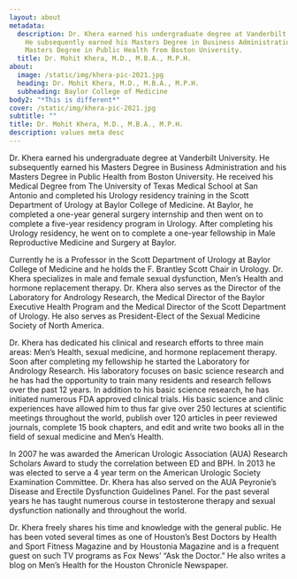 ```yaml
---
layout: about
metadata:
  description: Dr. Khera earned his undergraduate degree at Vanderbilt University.
    He subsequently earned his Masters Degree in Business Administration and his
    Masters Degree in Public Health from Boston University.
  title: Dr. Mohit Khera, M.D., M.B.A., M.P.H.
about:
  image: /static/img/khera-pic-2021.jpg
  heading: Dr. Mohit Khera, M.D., M.B.A., M.P.H.
  subheading: Baylor College of Medicine
body2: "*This is different*"
cover: /static/img/khera-pic-2021.jpg
subtitle: ""
title: Dr. Mohit Khera, M.D., M.B.A., M.P.H.
description: values meta desc
---
```

Dr. Khera earned his undergraduate degree at Vanderbilt University. He subsequently earned his Masters Degree in Business Administration and his Masters Degree in Public Health from Boston University. He received his Medical Degree from The University of Texas Medical School at San Antonio and completed his Urology residency training in the Scott Department of Urology at Baylor College of Medicine. At Baylor, he completed a one-year general surgery internship and then went on to complete a five-year residency program in Urology. After completing his Urology residency, he went on to complete a one-year fellowship in Male Reproductive Medicine and Surgery at Baylor. 



Currently he is a Professor in the Scott Department of Urology at Baylor College of Medicine and he holds the F. Brantley Scott Chair in Urology. Dr. Khera specializes in male and female sexual dysfunction, Men’s Health and hormone replacement therapy. Dr. Khera also serves as the Director of the Laboratory for Andrology Research, the Medical Director of the Baylor Executive Health Program and the Medical Director of the Scott Department of Urology. He also serves as President-Elect of the Sexual Medicine Society of North America.



Dr. Khera has dedicated his clinical and research efforts to three main areas: Men’s Health, sexual medicine, and hormone replacement therapy. Soon after completing my fellowship he started the Laboratory for Andrology Research. His laboratory focuses on basic science research and he has had the opportunity to train many residents and research fellows over the past 12 years. In addition to his basic science research, he has initiated numerous FDA approved clinical trials. His basic science and clinic experiences have allowed him to thus far give over 250 lectures at scientific meetings throughout the world, publish over 120 articles in peer reviewed journals, complete 15 book chapters, and edit and write two books all in the field of sexual medicine and Men’s Health.



In 2007 he was awarded the American Urologic Association (AUA) Research Scholars Award to study the correlation between ED and BPH. In 2013 he was elected to serve a 4  year term on the American Urologic Society Examination Committee. Dr. Khera has also served on the AUA Peyronie’s Disease and Erectile Dysfunction Guidelines Panel. For the past several years he has taught numerous course in testosterone therapy and sexual dysfunction nationally and throughout the world.



Dr. Khera freely shares his time and knowledge with the general public. He has been voted several times as one of Houston’s Best Doctors by Health and Sport Fitness Magazine and by Houstonia Magazine and is a frequent guest on such TV programs as Fox News’ “Ask the Doctor.” He also writes a blog on Men’s Health for the Houston Chronicle Newspaper.